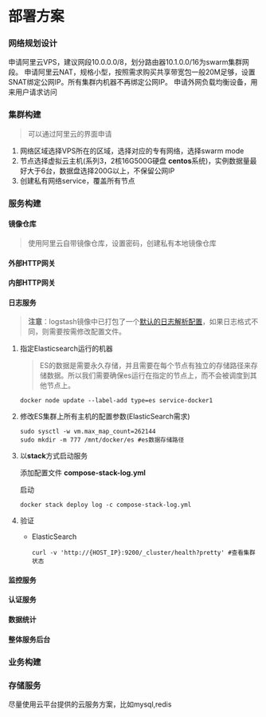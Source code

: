 # 部署方案

### 网络规划设计

申请阿里云VPS，建议网段10.0.0.0/8，划分路由器10.1.0.0/16为swarm集群网段。
申请阿里云NAT，规格小型，按照需求购买共享带宽包一般20M足够，设置SNAT绑定公网IP。所有集群内机器不再绑定公网IP。
申请外网负载均衡设备，用来用户请求访问

### 集群构建
> 可以通过阿里云的界面申请

1. 网络区域选择VPS所在的区域，选择对应的专有网络，选择swarm mode
1. 节点选择虚拟云主机(系列3，2核16G500G硬盘 **centos**系统)，实例数据量最好大于6台，数据盘选择200G以上，不保留公网IP
1. 创建私有网络service，覆盖所有节点

### 服务构建

#### 镜像仓库

> 使用阿里云自带镜像仓库，设置密码，创建私有本地镜像仓库

#### 外部HTTP网关

#### 内部HTTP网关

#### 日志服务

> **注意**：logstash镜像中已打包了一个[默认的日志解析配置](https://github.com/ifintech/dockerhub-base/blob/master/logstash/logstash.conf)，如果日志格式不同，则需要按需修改配置文件。

1. 指定Elasticsearch运行的机器

   > ES的数据是需要永久存储，并且需要在每个节点有独立的存储路径来存储数据。所以我们需要确保es运行在指定的节点上，而不会被调度到其他节点上。

   ```shell
   docker node update --label-add type=es service-docker1
   ```

2. 修改ES集群上所有主机的配置参数(ElasticSearch需求)

   ```shell
   sudo sysctl -w vm.max_map_count=262144
   sudo mkdir -m 777 /mnt/docker/es #es数据存储路径
   ```

3. 以**stack**方式启动服务

   添加配置文件 **compose-stack-log.yml**

   启动

   ```shell
   docker stack deploy log -c compose-stack-log.yml
   ```

4. 验证

   - ElasticSearch

     ```shell
     curl -v 'http://{HOST_IP}:9200/_cluster/health?pretty' #查看集群状态
     ```





#### 监控服务

#### 认证服务

#### 数据统计

#### 整体服务后台

### 业务构建

### 存储服务

尽量使用云平台提供的云服务方案，比如mysql,redis









